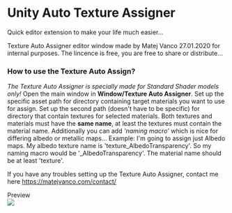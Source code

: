 # Unity Auto Texture Assigner
Quick editor extension to make your life much easier...

Texture Auto Assigner editor window made by Matej Vanco 27.01.2020 for internal purposes.
The lincence is free, you are free to share or distribute...

### How to use the Texture Auto Assign?
*The Texture Auto Assigner is specially made for Standard Shader models only!* Open the main window in **Window/Texture Auto Assigner**. Set up the specific asset path for directory containing target materials you want to use for assign. Set up the second path (doesn't have to be specific) for directory that contain textures for selected materials. Both textures and materials must have the **same name**, at least the textures must contain the material name. Additionally you can add *'naming macro'* which is nice for differing albedo or metallic maps... Example: I'm going to assign just Albedo maps. My albedo texture name is 'texture_AlbedoTransparency'. So my naming macro would be '_AlbedoTransparency'. The material name should be at least 'texture'.

If you have any troubles setting up the Texture Auto Assigner, contact me here https://matejvanco.com/contact/

Preview\
![](https://media.giphy.com/media/Y15Ve1RKkqKOSjZZgZ/giphy.gif)
